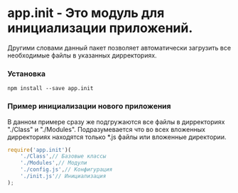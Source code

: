 # app.init - Это модуль для инициализации приложений.

Другими словами данный пакет позволяет автоматически загрузить все необходимые файлы в указанных дирректориях.


### Установка

```
npm install --save app.init
```

### Пример инициализации нового приложения

В данном примере сразу же подгружаются все файлы в дирректориях "./Class" и "./Modules".
Подразумевается что во всех вложенных дирректориях находятся только *.js файлы или вложенные директории.

```js
require('app.init')(
    './Class',// Базовые классы
    './Modules',// Модули
    './config.js',// Конфигурация
    './init.js'// Инициализация
);
```